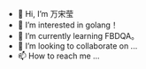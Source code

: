- 👋 Hi, I’m 万宋莹
- 👀 I’m interested in golang！
- 🌱 I’m currently learning FBDQA。
- 💞️ I’m looking to collaborate on ...
- 📫 How to reach me ...

<!---
wansongying/wansongying is a ✨ special ✨ repository because its `README.md` (this file) appears on your GitHub profile.
You can click the Preview link to take a look at your changes.
--->
